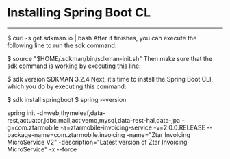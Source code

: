 # Installing Spring Boot CL
---
$ curl -s get.sdkman.io | bash
After it finishes, you can execute the following line to run the sdk command:

$ source "$HOME/.sdkman/bin/sdkman-init.sh"
Then make sure that the sdk command is working by executing this line:

$ sdk version
SDKMAN 3.2.4
Next, it’s time to install the Spring Boot CLI, which you do by executing this command:

$ sdk install springboot
$ spring --version

spring init -d=web,thymeleaf,data-rest,actuator,jdbc,mail,activemq,mysql,data-rest-hal,data-jpa -g=com.ztarmobile -a=ztarmobile-invoicing-service -v=2.0.0.RELEASE --package-name=com.ztarmobile.invoicing -name="Ztar Invoicing MicroService V2" -description="Latest version of Ztar Invoicing MicroService" -x --force
